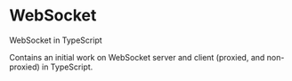 # WebSocket
 WebSocket in TypeScript

Contains an initial work on WebSocket server and client (proxied, and non-proxied) in TypeScript.
